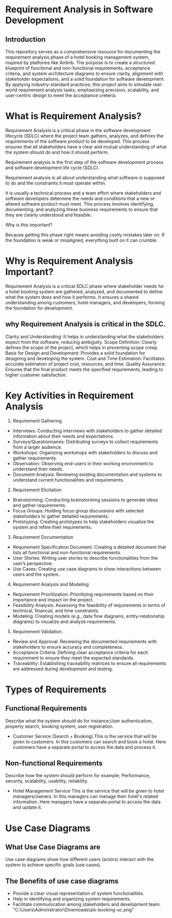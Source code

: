 # Requirement Analysis in Software Development

## Introduction

This repository serves as a comprehensive resource for documenting the requirement analysis phase of a hotel booking management system, inspired by platforms like Airbnb. The purpose is to create a structured blueprint of functional and non-functional requirements, acceptance criteria, and system architecture diagrams to ensure clarity, alignment with stakeholder expectations, and a solid foundation for software development. By applying industry-standard practices, this project aims to simulate real-world requirement analysis tasks, emphasizing precision, scalability, and user-centric design to meet the acceptance creteria.


# What is Requirement Analysis?

Requirement Analysis is a critical phase in the software development lifecycle (SDLC) where the project team gathers, analyzes, and defines the requirements of the software product to be developed. This process ensures that all stakeholders have a clear and mutual understanding of what the system should do and how it should perform.

Requirement analysis is the first step of the software development process and software development life cycle (SDLC).

Requirement analysis is all about understanding what software is supposed to do and the constraints it must operate within.

It is usually a technical process and a team effort where stakeholders and software developers determine the needs and conditions that a new or altered software product must meet. This process involves identifying, documenting, and analyzing these business requirements to ensure that they are clearly understood and feasible.

Why is this important?

Because getting this phase right means avoiding costly mistakes later on. If the foundation is weak or misaligned, everything built on it can crumble.


# Why is Requirement Analysis Important?

Requirement Analysis is a critical SDLC phase where stakeholder needs for a hotel booking system are gathered, analyzed, and documented to define what the system does and how it performs. It ensures a shared understanding among customers, hotel managers, and developers, forming the foundation for development.

## why Requirement Analysis is critical in the SDLC.

Clarity and Understanding: It helps in understanding what the stakeholders expect from the software, reducing ambiguity.
Scope Definition: Clearly defines the scope of the project, which helps in preventing scope creep.
Basis for Design and Development: Provides a solid foundation for designing and developing the system.
Cost and Time Estimation: Facilitates accurate estimation of project cost, resources, and time.
Quality Assurance: Ensures that the final product meets the specified requirements, leading to higher customer satisfaction.


# Key Activities in Requirement Analysis

1. Requirement Gathering 
- Interviews: Conducting interviews with stakeholders to gather detailed information about their needs and expectations.
- Surveys/Questionnaires: Distributing surveys to collect requirements from a larger audience.
- Workshops: Organizing workshops with stakeholders to discuss and gather requirements.
- Observation: Observing end-users in their working environment to understand their needs.
- Document Analysis: Reviewing existing documentation and systems to understand current functionalities and requirements.

2. Requirement Elicitation
- Brainstorming: Conducting brainstorming sessions to generate ideas and gather requirements.
- Focus Groups: Holding focus group discussions with selected stakeholders to gather detailed requirements.
- Prototyping: Creating prototypes to help stakeholders visualize the system and refine their requirements.

3. Requirement Documentation
- Requirement Specification Document: Creating a detailed document that lists all functional and non-functional requirements.
- User Stories: Writing user stories to describe functionalities from the user’s perspective.
- Use Cases: Creating use case diagrams to show interactions between users and the system.

4. Requirement Analysis and Modeling
- Requirement Prioritization: Prioritizing requirements based on their importance and impact on the project.
- Feasibility Analysis: Assessing the feasibility of requirements in terms of technical, financial, and time constraints.
- Modeling: Creating models (e.g., data flow diagrams, entity-relationship diagrams) to visualize and analyze requirements.

5. Requirement Validation.
- Review and Approval: Reviewing the documented requirements with stakeholders to ensure accuracy and completeness.
- Acceptance Criteria: Defining clear acceptance criteria for each requirement to ensure they meet the expected standards.
- Traceability: Establishing traceability matrices to ensure all requirements are addressed during development and testing.


# Types of Requirements

## Functional Requirements
Describe what the system should do for instance;User authentication, property search, booking system, user registration.
* Customer Service (Search + Booking)
This is the service that will be given to customers. In this customers can search and book a hotel. Here customers have a separate portal to access the data and process it.

## Non-functional Requirements
Describe how the system should perform for example;  Performance, security, scalability, usability, reliability.
* Hotel Management Service
This is the service that will be given to hotel managers/owners. In this managers can manage their hotel's related information. Here managers have a separate portal to access the data and update it.


# Use Case Diagrams

## What Use Case Diagrams are 
Use case diagrams show how different users (actors) interact with the system to achieve specific goals (use cases).

## The Benefits of use case diagrams
- Provide a clear visual representation of system functionalities.
- Help in identifying and organizing system requirements.
- Facilitate communication among stakeholders and development team.
"C:\Users\Administrator\Downloads\alx-booking-uc.png"


